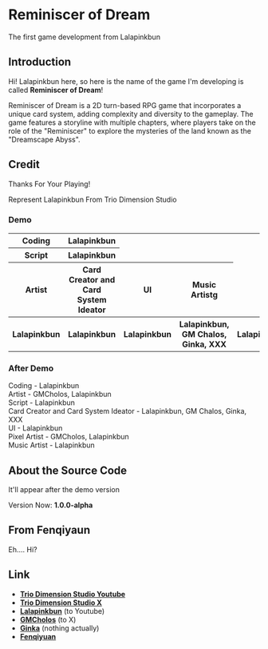 # Reminiscer of Dream
The first game development from Lalapinkbun

## Introduction
Hi! Lalapinkbun here, so here is the name of the game I'm developing is called **Reminiscer of Dream**!

Reminiscer of Dream is a 2D turn-based RPG game that incorporates a unique card system, adding complexity and diversity to the gameplay. The game features a storyline with multiple chapters, where players take on the role of the "Reminiscer" to explore the mysteries of the land known as the "Dreamscape Abyss".

## Credit
Thanks For Your Playing!

Represent
Lalapinkbun From Trio Dimension Studio

### Demo
<table>
  <tr>
    <th> Coding </th>
    <th> Lalapinkbun </th>
  </tr>
  <tr>
    <th> Script </th>
    <th> Lalapinkbun </th>
  </tr>
    <th> Artist </th>
    <th> Card Creator and Card System Ideator </th>
    <th> UI </th>
    <th> Music Artistg </th>
  </tr>
  <tr>
    <th> Lalapinkbun </th>
    <th> Lalapinkbun </th>
    <th> Lalapinkbun </th>
    <th> Lalapinkbun, GM Chalos, Ginka, XXX </th>
    <th> Lalapinkbun </th>
    <th> Lalapinkbun </th>
  </tr>
</table>

### After Demo
Coding - Lalapinkbun <br/>
Artist - GMCholos, Lalapinkbun <br/>
Script - Lalapinkbun <br/>
Card Creator and Card System Ideator - Lalapinkbun, GM Chalos, Ginka, XXX <br/>
UI - Lalapinkbun <br/>
Pixel Artist - GMCholos, Lalapinkbun <br/>
Music Artist - Lalapinkbun <br/>

## About the Source Code
It'll appear after the demo version

Version Now: __**1.0.0-alpha**__

## From Fenqiyaun
Eh.... Hi?

## Link
- **[Trio Dimension Studio Youtube](https://www.youtube.com/@TrioDimensionStudioOfficial)** <br/>
- **[Trio Dimension Studio X](https://x.com/TrioDimension)** <br/>
- **[Lalapinkbun](https://www.youtube.com/@lalapinkbun)** (to Youtube) <br/>
- **[GMCholos](https://x.com/JustTurbo02)** (to X) <br/>
- **[Ginka]()** (nothing actually) <br/>
- **[Fenqiyuan](https://www.youtube.com/@fenqiyuan)** <br/>
